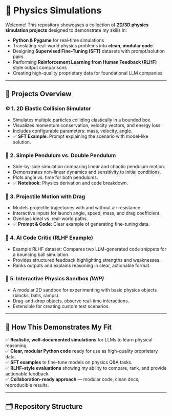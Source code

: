 # 🧩 Physics Simulations

Welcome! This repository showcases a collection of **2D/3D physics simulation projects** designed to demonstrate my skills in:

- **Python & Pygame** for real-time simulations
- Translating real-world physics problems into **clean, modular code**
- Designing **Supervised Fine-Tuning (SFT)** datasets with prompt/solution pairs
- Performing **Reinforcement Learning from Human Feedback (RLHF)** style output comparisons
- Creating high-quality proprietary data for foundational LLM companies

---

## 📂 Projects Overview

### ⚙️ 1. 2D Elastic Collision Simulator
- Simulates multiple particles colliding elastically in a bounded box.
- Visualizes momentum conservation, velocity vectors, and energy loss.
- Includes configurable parameters: mass, velocity, angle.
- ✅ **SFT Example:** Prompt explaining the scenario with model-like solution.

### 🧵 2. Simple Pendulum vs. Double Pendulum
- Side-by-side simulation comparing linear and chaotic pendulum motion.
- Demonstrates non-linear dynamics and sensitivity to initial conditions.
- Plots angle vs. time for both pendulums.
- ✅ **Notebook:** Physics derivation and code breakdown.

### 🎯 3. Projectile Motion with Drag
- Models projectile trajectories with and without air resistance.
- Interactive inputs for launch angle, speed, mass, and drag coefficient.
- Overlays ideal vs. real-world paths.
- ✅ **Prompt & Code:** Clear example of generating fine-tuning data.

### 📝 4. AI Code Critic (RLHF Example)
- Example RLHF dataset: Compares two LLM-generated code snippets for a bouncing ball simulation.
- Provides structured feedback highlighting strengths and weaknesses.
- Ranks outputs and explains reasoning in clear, actionable format.

### 🧪 5. Interactive Physics Sandbox *(WIP)*
- A modular 2D sandbox for experimenting with basic physics objects (blocks, balls, ramps).
- Drag-and-drop objects, observe real-time interactions.
- Extensible for creating custom test scenarios.

---

## 🚀 How This Demonstrates My Fit

✅ **Realistic, well-documented simulations** for LLMs to learn physical reasoning.  
✅ **Clear, modular Python code** ready for use as high-quality proprietary data.  
✅ **SFT examples** to fine-tune models on physics Q&A tasks.  
✅ **RLHF-style evaluations** showing my ability to compare, rank, and provide actionable feedback.  
✅ **Collaboration-ready approach** — modular code, clean docs, reproducible results.

---

## 🗂️ Repository Structure

